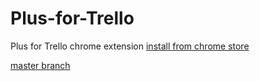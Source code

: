Plus-for-Trello
===============

Plus for Trello chrome extension
[install from chrome store](https://chrome.google.com/webstore/detail/plus-for-trello-time-trac/gjjpophepkbhejnglcmkdnncmaanojkf?hl=en) 

[master branch](https://github.com/zmandel/Plus-for-Trello) 

